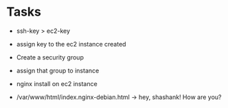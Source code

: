 # Tasks

- ssh-key > ec2-key
- assign key to the ec2 instance created 

- Create a security group
- assign that group to instance

- nginx install on ec2 instance
- /var/www/html/index.nginx-debian.html -> hey, shashank! How are you?
